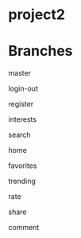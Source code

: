# project2

# Branches
master

login-out

register

interests

search

home

favorites

trending

rate

share

comment


